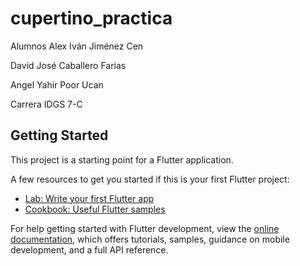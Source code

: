 # cupertino_practica

Alumnos 
Alex Iván Jiménez Cen

David José Caballero Farias

Angel Yahir Poor Ucan

Carrera IDGS 7-C

## Getting Started

This project is a starting point for a Flutter application.

A few resources to get you started if this is your first Flutter project:

- [Lab: Write your first Flutter app](https://docs.flutter.dev/get-started/codelab)
- [Cookbook: Useful Flutter samples](https://docs.flutter.dev/cookbook)

For help getting started with Flutter development, view the
[online documentation](https://docs.flutter.dev/), which offers tutorials,
samples, guidance on mobile development, and a full API reference.
